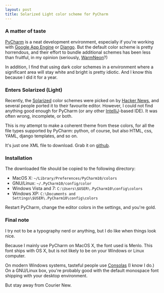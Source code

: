 ```yaml
---
layout: post
title: Solarized Light color scheme for PyCharm 
---
```




### A matter of taste

[PyCharm](http://www.jetbrains.com/pycharm/ ) 
is a neat development environment, especially if you're
working with [Google App Engine](http://code.google.com/appengine/ )
or [Django](http://www.djangoproject.com/ ). But the default color
scheme is pretty horrendous, and their effort to bundle additional schemes has been less than
fruitful, in my opinion (seriously, [WarmNeon](http://dl.dropbox.com/u/260262/blog/2011-04-26-pycharm-colors/warmneon.png)?)

In addition, I find that using dark color schemes in a environment where a
significant area will stay white and bright is pretty idiotic. And I know
this because I did it for a year.


### Enters Solarized (Light)

Recently, the [Solarized](http://ethanschoonover.com/solarized ) 
color schemes were picked on by
[Hacker News](http://news.ycombinator.com/item?id=2393976 ), and several
people ported it to their favourite editor. However, I could not find
anything good enough for PyCharm (or any other
[IntelliJ](http://www.jetbrains.com/ )-based
IDE). It was often wrong, incomplete, or both. 

This is my attempt to make a coherent theme from these colors, for all
the file types supported by
PyCharm: python, of course, but also HTML, css, YAML, django templates, and so on.

It's just one XML file to download. Grab it on 
[github](https://github.com/sevas/pycharm-color-schemes ).


### Installation

The downloaded file should be copied to the following directory:

* MacOS X: ``~/Library/Preferences/PyCharm10/colors``
* GNU/Linux: ``~/.PyCharm10/config/color``
* Windows Vista and 7: ``C:\Users\$USER\.PyCharm10\config\colors``
* Windows XP: ``C:\Documents and Settings\$USER\.PyCharm10\config\colors``
  


Restart PyCharm, change the editor colors in the settings, and you're gold.


### Final note

I try not to be a typography nerd or anything, but I do like when
things look nice.

Because I mainly use PyCharm on MacOS X, the font used 
is Menlo. This font ships with OS X, but is not likely to be on your
Windows or Linux computer.

On modern Windows systems, tasteful people use
[Consolas](http://en.wikipedia.org/wiki/Consolas ) (I know I do.)
On a GNU/Linux box, you're probably good with the default monospace font
shipping with your desktop environment.



But stay away from Courier New.
